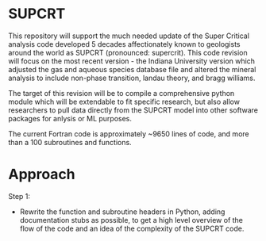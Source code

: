 # SUPCRT
 
This repository will support the much needed update of the Super Critical analysis code developed 5 decades affectionately known to geologists around the world as SUPCRT (pronounced: supercrit). This code revision will focus on the most recent version - the Indiana University version which adjusted the gas and aqueous species database file and altered the mineral analysis to include non-phase transition, landau theory, and bragg williams.

The target of this revision will be to compile a comprehensive python module which will be extendable to fit specific research, but also allow researchers to pull data directly from the SUPCRT model into other software packages for anlysis or ML purposes.

The current Fortran code is approximately ~9650 lines of code, and more than a 100 subroutines and functions.

# Approach
Step 1:
- Rewrite the function and subroutine headers in Python, adding documentation stubs as possible, to get a high level overview of the flow of the code and an idea of the complexity of the SUPCRT code.
